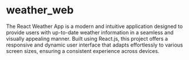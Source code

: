 # weather_web
The React Weather App is a modern and intuitive application designed to provide users with up-to-date weather information in a seamless and visually appealing manner. Built using React.js, this project offers a responsive and dynamic user interface that adapts effortlessly to various screen sizes, ensuring a consistent experience across devices.
